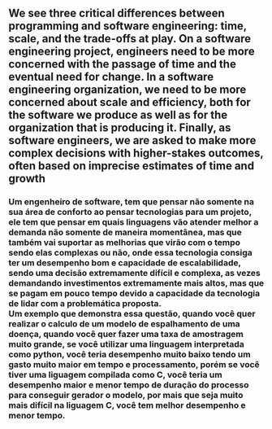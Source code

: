 ## We see three critical differences between programming and software engineering: time, scale, and the trade-offs at play.   On a software engineering project, engineers need to be more concerned with the passage of time and the eventual need for change. In a software engineering organization, we need to be more concerned about scale and efficiency, both for the software we produce as well as for the organization that is producing it. Finally, as software engineers, we are asked to make more complex decisions with higher-stakes outcomes, often based on imprecise estimates of time and growth

### Um engenheiro de software, tem que pensar não somente na sua área de conforto ao pensar tecnologias para um projeto, ele tem que pensar em quais linguagens vão atender melhor a demanda não somente de maneira momentânea, mas que também vai suportar as melhorias que virão com o tempo sendo elas complexas ou não, onde essa tecnologia consiga ter um desempenho bom e capacidade de escalabilidade, sendo uma decisão extremamente difícil e complexa, as vezes demandando investimentos extremamente mais altos, mas que se pagam em pouco tempo devido a capacidade da tecnologia de lidar com a problemática proposta. <br>Um exemplo que demonstra essa questão, quando você quer realizar o calculo de um modelo de espalhamento de uma doença, quando você quer fazer uma taxa de amostragem muito grande, se você utilizar uma linguagem interpretada como python, você teria desempenho muito baixo tendo um gasto muito maior em tempo e processamento, porém se você tiver uma liguagem compilada como C, você teria um desempenho maior e menor tempo de duração do processo para conseguir gerador o modelo, por mais que seja muito mais difícil na liguagem C, você tem melhor desempenho e menor tempo.